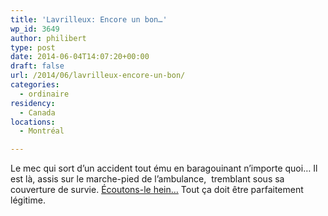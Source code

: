 ```yaml
---
title: 'Lavrilleux: Encore un bon…'
wp_id: 3649
author: philibert
type: post
date: 2014-06-04T14:07:20+00:00
draft: false
url: /2014/06/lavrilleux-encore-un-bon/
categories:
  - ordinaire
residency:
  - Canada
locations:
  - Montréal

---
```

Le mec qui sort d&rsquo;un accident tout ému en baragouinant n&rsquo;importe quoi&#8230; Il est là, assis sur le marche-pied de l&rsquo;ambulance,  tremblant sous sa couverture de survie. <a title="Lavrilleux : « Personne n'a eu le courage de dire stop à Sarkozy »" href="https://www.lemonde.fr/politique/article/2014/06/04/lavrilleux-personne-n-a-eu-le-courage-de-dire-stop-a-sarkozy_4431914_823448.html" target="_blank">Écoutons-le hein&#8230;</a> Tout ça doit être parfaitement légitime.

&nbsp;